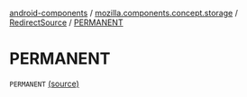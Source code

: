 [android-components](../../index.md) / [mozilla.components.concept.storage](../index.md) / [RedirectSource](index.md) / [PERMANENT](./-p-e-r-m-a-n-e-n-t.md)

# PERMANENT

`PERMANENT` [(source)](https://github.com/mozilla-mobile/android-components/blob/master/components/concept/storage/src/main/java/mozilla/components/concept/storage/HistoryStorage.kt#L152)
